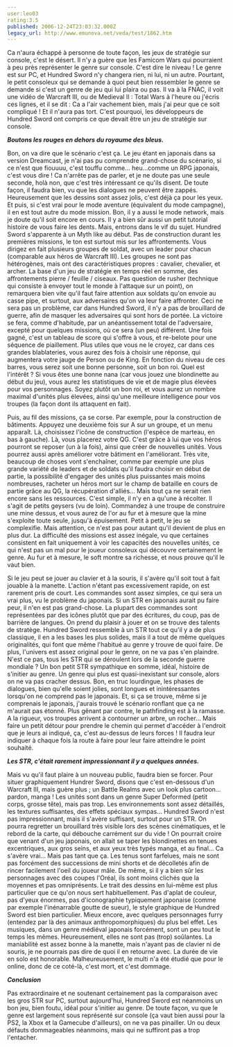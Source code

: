 ```yaml
---
user:leo03
rating:3.5
published: 2006-12-24T23:03:32.000Z
legacy_url: http://www.emunova.net/veda/test/1862.htm
---
```

Ca n'aura échappé à personne de toute façon, les jeux de stratégie sur console, c'est le désert. Il n'y a guère que les Famicom Wars qui pourraient à peu près représenter le genre sur console. C'est dire le niveau ! Le genre est sur PC, et Hundred Sword n'y changera rien, ni lui, ni un autre. Pourtant, le petit consoleux qui se demande à quoi peut bien ressembler le genre se demande si c'est un genre de jeu qui lui plaira ou pas. Il va à la FNAC, il voit une vidéo de Warcraft III, ou de Medieval II : Total Wars à l'heure ou j'écris ces lignes, et il se dit : Ca a l'air vachement bien, mais j'ai peur que ce soit compliqué ! Et il n'aura pas tort. C'est pourquoi, les développeurs de Hundred Sword ont compris ce que devait être un jeu de stratégie sur console.  

  

_**Boutons les rouges en dehors du royaume des bleus.**_  

  

Bon, on va dire que le scénario c'est ça. Le jeu étant en japonais dans sa version Dreamcast, je n'ai pas pu comprendre grand-chose du scénario, si ce n'est que fiouuuu, c'est touffu comme... heu...comme un RPG japonais, c'est vous dire ! Ca n'arrête pas de parler, et je ne doute pas une seule seconde, holà non, que c'est très intéressant ce qu'ils disent. De toute façon, il faudra bien, vu que les dialogues ne peuvent être zappés. Heureusement que les dessins sont assez jolis, c'est déjà ça pour les yeux. Et puis, si c'est vrai pour le mode aventure (équivalent du mode campagne), il en est tout autre du mode mission. Bon, il y a aussi le mode network, mais je doute qu'il soit encore en cours. Il y a bien sûr aussi un petit tutorial histoire de vous faire les dents. Mais, entrons dans le vif du sujet. Hundred Sword s'apparente à un Myth like au début. Pas de construction durant les premières missions, le ton est surtout mis sur les affrontements. Vous dirigez en fait plusieurs groupes de soldat, avec un leader pour chacun (comparable aux héros de Warcraft III). Les groupes ne sont pas hétérogènes, mais ont des caractéristiques propres : cavalier, chevalier, et archer. La base d'un jeu de stratégie en temps réel en somme, des affrontements pierre / feuille / ciseaux. Pas question de rusher (technique qui consiste à envoyer tout le monde à l'attaque sur un point), on remarquera bien vite qu'il faut faire attention aux soldats qu'on envoie au casse pipe, et surtout, aux adversaires qu'on va leur faire affronter. Ceci ne sera pas un problème, car dans Hundred Sword, il n'y a pas de brouillard de guerre, afin de masquer les adversaires qui sont hors de portée. La victoire se fera, comme d'habitude, par un anéantissement total de l'adversaire, excepté pour quelques missions, où ce sera (un peu) différent. Une fois gagné, c'est un tableau de score qui s'offre à vous, et re-belote pour une séquence de piaillement. Plus utiles que vous ne le croyez, car dans ces grandes blablateries, vous aurez des fois à choisir une réponse, qui augmentera votre jauge de Person ou de King. En fonction du niveau de ces barres, vous serez soit une bonne personne, soit un bon roi. Quel est l'intérêt ? Si vous êtes une bonne nana (car vous jouez une blondinette au début du jeu), vous aurez les statistiques de vie et de magie plus élevées pour vos personnages. Soyez plutôt un bon roi, et vous aurez un nombre maximal d'unités plus élevées, ainsi qu'une meilleure intelligence pour vos troupes (la façon dont ils attaquent en fait).  

  

Puis, au fil des missions, ça se corse. Par exemple, pour la construction de bâtiments. Appuyez une deuxième fois sur A sur un groupe, et un menu apparaît. Là, choisissez l'icône de construction (l'espèce de marteau, en bas à gauche). Là, vous placerez votre QG. C'est grâce à lui que vos héros pourront se reposer (un à la fois), ainsi que créer de nouvelles unités. Vous pourrez aussi après améliorer votre bâtiment en l'améliorant. Très vite, beaucoup de choses vont s'enchaîner, comme par exemple une plus grande variété de leaders et de soldats qu'il faudra choisir en début de partie, la possibilité d'engager des unités plus puissantes mais moins nombreuses, racheter un héros mort sur le champ de bataille en cours de partie grâce au QG, la récupération d'alliés... Mais tout ça ne serait rien encore sans les ressources. C'est simple, il n'y en a qu'une à récolter. Il s'agit de petits geysers (vu de loin). Commandez à une troupe de construire une mine dessus, et vous aurez de l'or au fur et à mesure que la mine s'exploite toute seule, jusqu'à épuisement. Petit à petit, le jeu se complexifie. Mais attention, ce n'est pas pour autant qu'il devient de plus en plus dur. La difficulté des missions est assez inégale, vu que certaines consistent en fait uniquement à voir les capacités des nouvelles unités, ce qui n'est pas un mal pour le joueur consoleux qui découvre certainement le genre. Au fur et à mesure, le soft montre sa richesse, et nous prouve qu'il le vaut bien.  

  

Si le jeu peut se jouer au clavier et à la souris, il s'avère qu'il soit tout à fait jouable à la manette. L'action n'étant pas excessivement rapide, on est rarement pris de court. Les commandes sont assez simples, ce qui sera un vrai plus, vu le problème du japonais. Si un STR en japonais aurait pu faire peur, il n'en est pas grand-chose. La plupart des commandes sont représentées par des icônes plutôt que par des écritures, du coup, pas de barrière de langues. On prend du plaisir à jouer et on se trouve des talents de stratège. Hundred Sword ressemble à un STR tout ce qu'il y a de plus classique, il en a les bases les plus solides, mais il a tout de même quelques originalités, qui font que même l'habitué au genre y trouve de quoi faire. De plus, l'univers est assez original pour le genre, on ne va pas s'en plaindre. N'est ce pas, tous les STR qui se déroulent lors de la seconde guerre mondiale ? Un bon petit STR sympathique en somme, idéal, histoire de s'initier au genre. Un genre qui plus est quasi-inexistant sur console, alors on ne va pas cracher dessus. Bon, en truc lourdingue, les phases de dialogues, bien qu'elle soient jolies, sont longues et inintéressantes lorsqu'on ne comprend pas le japonais. Et, si ça se trouve, même si je comprenais le japonais, j'aurais trouvé le scénario ronflant que ça ne m'aurait pas étonné. Plus gênant par contre, le pathfinding est à la ramasse. A la rigueur, vos troupes arrivent à contourner un arbre, un rocher... Mais faire un petit détour pour prendre le chemin qui permet d'accéder à l'endroit que je leurs ai indiqué, ça, c'est au-dessus de leurs forces ! Il faudra leur indiquer à chaque fois la route à faire pour leur faire atteindre le point souhaité.  

  

_**Les STR, c'était rarement impressionnant il y a quelques années.**_  

  

Mais vu qu'il faut plaire à un nouveau public, faudra bien se forcer. Pour situer graphiquement Hundrer Sword, disons que c'est en-dessous d'un Warcraft III, mais guère plus ; un Battle Realms avec un look plus cartoon... pardon, manga ! Les unités sont dans un genre Super Deformed (petit corps, grosse tête), mais pas trop. Les environnements sont assez détaillés, les textures suffisantes, des effets spéciaux sympas... Hundred Sword n'est pas impressionnant, mais il s'avère suffisant, surtout pour un STR. On pourra regretter un brouillard très visible lors des scènes cinématiques, et le rebord de la carte, qui débouche carrément sur du vide ! On pourrait croire que venant d'un jeu japonais, on allait se taper les blondinettes en tenues excentriques, aux gros seins, et aux yeux très typés manga, et au final... Ca s'avère vrai... Mais pas tant que ça. Les tenus sont farfelues, mais ne sont pas forcément des successions de mini shorts et de décolletés afin de rincer facilement l'oeil du joueur mâle. De même, si il y a bien sûr les personnages avec des coupes l'Oréal, ils sont moins clichés que la moyennes et pas omniprésents. Le trait des dessins en lui-même est plus particulier que ce qu'on nous sert habituellement. Pas d'aplat de couleur, pas d'yeux énormes, pas d'iconographie typiquement japonaise (comme par exemple l'inénarrable goutte de sueur), le style graphique de Hundred Sword est bien particulier. Mieux encore, avec quelques personnages furry (entendez par là des animaux anthropomorphiques) du plus bel effet. Les musiques, dans un genre médiéval japonais forcément, sont un peu tout le temps les mêmes. Heureusement, elles ne sont pas (trop) soûlantes. La maniabilité est assez bonne à la manette, mais n'ayant pas de clavier ni de souris, je ne pourrais pas dire de quoi il en retourne avec. La durée de vie en solo est honorable. Malheureusement, le multi n'a été étudié que pour le online, donc de ce coté-là, c'est mort, et c'est dommage.  

  

_**Conclusion**_  

  

Pas extraordinaire et ne soutenant certainement pas la comparaison avec les gros STR sur PC, surtout aujourd'hui, Hundred Sword est néanmoins un bon jeu, bien foutu, idéal pour s'initier au genre. De toute façon, vu que le genre est largement sous représenté sur console (ça vaut bien aussi pour la PS2, la Xbox et la Gamecube d'ailleurs), on ne va pas pinailler. Un ou deux défauts dommageables néanmoins, mais qui ne suffiront pas a trop l'entacher.